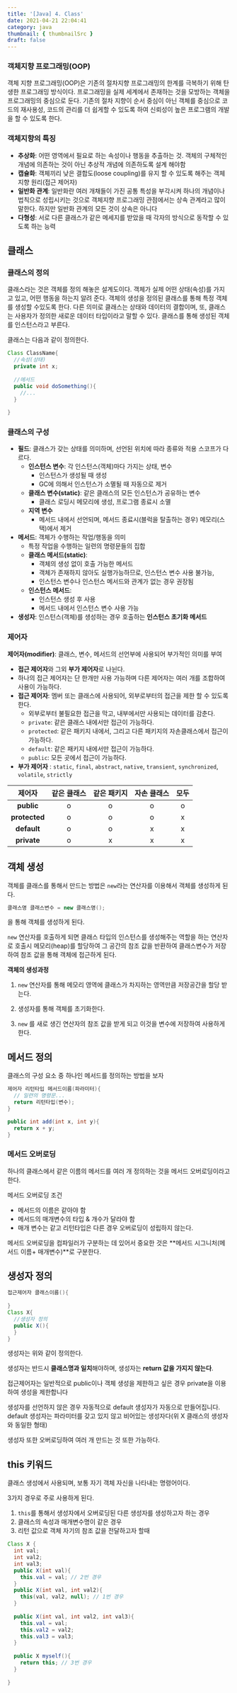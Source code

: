 ```yaml
---
title: '[Java] 4. Class'
date: 2021-04-21 22:04:41
category: java
thumbnail: { thumbnailSrc }
draft: false
---
```


### 객체지향 프로그래밍(OOP)

객체 지향 프로그래밍(OOP)은 기존의 절차지향 프로그래밍의 한계를 극복하기 위해 탄생한 프로그래밍 방식이다. 프로그래밍을 실제 세계에서 존재하는 것을 모방하는 객체을 프로그래밍의 중심으로 둔다. 기존의 절차 지향이 순서 중심이 아닌 객체를 중심으로 코드의 재사용성, 코드의 관리를 더 쉽게할 수 있도록 하여 신뢰성이 높은 프로그램의 개발을 할 수 있도록 한다. 

### 객체지향의 특징

- **추상화**: 어떤 영역에서 필요로 하는 속성이나 행동을 추출하는 것. 객체의 구체적인 개념에 의존하는 것이 아닌 추상적 개념에 의존하도록 설계 해야함
- **캡슐화**: 객체끼리 낮은 결합도(loose coupling)를 유지 할 수 있도록 해주는 객체지향 원리(접근 제어자)
- **일반화 관계**: 일반화란 여러 개채들이 가진 공통 특성을 부각시켜 하나의 개념이나 법칙으로 성립시키는 것으로 객체지향 프로그래밍 관점에서는 상속 관계라고 많이 말한다. 하지만 일반화 관계의 모든 것이 상속은 아니다
- **다형성**: 서로 다른 클래스가 같은 메세지를 받았을 때 각자의 방식으로 동작할 수 있도록 하는 능력

## 클래스

### 클래스의 정의

클래스라는 것은 객체를 정의 해놓은 설계도이다. 객체가 실제 어떤 상태(속성)를 가지고 있고, 어떤 행동을 하는지 알려 준다. 객체의 생성을 정의된 클래스를 통해 특정 객체를 생성할 수있도록 한다. 다른 의미로 클래스는 상태와 데이터의 결합이며, 또, 클래스는 사용자가 정의한 새로운 데이터 타입이라고 말할 수 있다. 클래스를 통해 생성된 객체를 인스턴스라고 부른다.

클래스는 다음과 같이 정의한다.

```java
Class ClassName{
  //속성(상태)
  private int x;
  
  //메서드
  public void doSomething(){
    //...
  }
  
}
```



### 클래스의 구성

- **필드**: 클래스가 갖는 상태를 의미하며, 선언된 위치에 따라 종류와 적용 스코프가 다르다.
  - **인스턴스 변수**: 각 인스턴스(객체)마다 가지는 상태, 변수
      - 인스턴스가 생성될 때 생성
      - GC에 의해서 인스턴스가 소멸될 때 자동으로 제거 
  - **클래스 변수(static)**: 같은 클래스의 모든 인스턴스가 공유하는 변수
      - 클래스 로딩시 메모리에 생성, 프로그램 종료시 소멸  
  - **지역 변수**
      - 메서드 내에서 선언되며, 메서드 종료시(블럭을 탈출하는 경우) 메모리(스택)에서 제거
- **메서드**: 객체가 수행하는 작업/행동을 의미
  - 특정 작업을 수행하는 일련의 명령문들의 집합
  - **클래스 메서드(static)**: 
      - 객체의 생성 없이 호출 가능한 메서드
      - 객체가 존재하지 않아도 실행가능하므로, 인스턴스 변수 사용 불가능, 
      - 인스턴스 변수나 인스턴스 메서드와 관계가 없는 경우 권장됨
  - **인스턴스 메서드**:
      - 인스턴스 생성 후 사용
      - 메서드 내에서 인스턴스 변수 사용 가능
- **생성자**: 인스턴스(객체)를 생성하는 경우 호출하는 **인스턴스 초기화 메서드**

### 제어자
**제어자(modifier)**: 클래스, 변수, 메서드의 선언부에 사용되어 부가적인 의미를 부여

- **접근 제어자**와 그외 **부가 제어자**로 나뉜다. 
- 하나의 접근 제어자는 단 한개만 사용 가능하며 다른 제어자는 여러 개를 조합하여 사용이 가능하다.
- **접근 제어자**: 멤버 또는 클래스에 사용되어, 외부로부터의 접근을 제한 할 수 있도록 한다.
  - 외부로부터 불필요한 접근을 막고, 내부에서만 사용되는 데이터를 감춘다.
  - `private`: 같은 클래스 내에서만 접근이 가능하다.
  - `protected`: 같은 패키지 내에서, 그리고 다른 패키지의 자손클래스에서 접근이 가능하다.
  - `default`: 같은 패키지 내에서만 접근이 가능하다.
  - `public`: 모든 곳에서 접근이 가능하다.
- **부가 제어자** : `static`, `final`, `abstract`, `native`, `transient`, `synchronized`, `volatile`, `strictly` 

|    제어자     | 같은 클래스 | 같은 패키지 | 자손 클래스 | 모두 |
| :-----------: | :---------: | :---------: | :---------: | :--: |
|  **public**   |      o      |      o      |      o      |  o   |
| **protected** |      o      |      o      |      o      |  x   |
|  **default**  |      o      |      o      |      x      |  x   |
|  **private**  |      o      |      x      |      x      |  x   |

## 객체 생성

객체를 클래스를 통해서 만드는 방법은 `new`라는 연산자를 이용해서 객체를 생성하게 된다.

```java
클래스명 클래스변수 = new 클래스명();
```

을 통해 객체를 생성하게 된다.

`new` 연산자를 호출하게 되면 클래스 타입의 인스턴스를 생성해주는 역할을 하는 연산자로 호출시 메모리(heap)를 할당하여 그 공간의 참조 값을 반환하여 클래스변수가 저장하여 참조 값을 통해 객체에 접근하게 된다.

**객체의 생성과정**

1) `new` 연산자를 통해 메모리 영역에 클래스가 차지하는 영역만큼 저장공간을 할당 받는다.

2) 생성자를 통해 객체를 초기화한다.

3) `new` 를 새로 생긴 연산자의 참조 값을 받게 되고 이것을 변수에 저장하여 사용하게 한다.

## 메서드 정의

클래스의 구성 요소 중 하나인 메서드를 정의하는 방법을 보자

```java
제어자 리턴타입 메서드이름(파라미터){
  // 일련의 명령문...
  return 리턴타입(변수);
}

public int add(int x, int y){
  return x + y;
}
```

### 메서드 오버로딩

하나의 클래스에서 같은 이름의 메서드를 여러 개 정의하는 것을 메서드 오버로딩이라고 한다.

메서드 오버로딩 조건

- 메서드의 이름은 같아야 함
- 메서드의 매개변수의 타입 & 개수가 달라야 함
- 매개 변수는 같고 리턴타입은 다른 경우 오버로딩이 성립하지 않는다.

메서드 오버로딩을 컴파일러가 구분하는 데 있어서 중요한 것은 **메서드 시그니처(메서드 이름+ 매개변수)**로 구분한다.

## 생성자 정의

```java
접근제어자 클래스이름(){
  
}
Class X{
  //생성자 정의
  public X(){   
  }
}
```

생성자는 위와 같이 정의한다.

생성자는 반드시 **클래스명과 일치**해야하며, 생성자는 **return 값을 가지지 않는다**.

접근제어자는 일반적으로 public이나 객체 생성을 제한하고 싶은 경우 private을 이용하여 생성을 제한합니다

생성자를 선언하지 않은 경우 자동적으로 default 생성자가 자동으로 만들어집니다. default 생성자는 파라미터를 갖고 있지 않고 비어있는 생성자다(위 X 클래스의 생성자와 동일한 형태)

생성자 또한 오버로딩하여 여러 개 만드는 것 또한 가능하다.

## this 키워드

클래스 생성에서 사용되며, 보통 자기 객체 자신을 나타내는 명령어이다. 

3가지 경우로 주로 사용하게 된다.

1. `this`를 통해서 생성자에서 오버로딩된 다른 생성자를 생성하고자 하는 경우
2. 클래스의 속성과 매개변수명이 같은 경우
3. 리턴 값으로 객체 자기의 참조 값을 전달하고자 할때



```java
Class X {
  int val;
  int val2;
  int val3;
  public X(int val){
    this.val = val; // 2번 경우
  }
  public X(int val, int val2){
    this(val, val2, null); // 1번 경우
  }
      
  public X(int val, int val2, int val3){
   	this.val = val;
    this.val2 = val2;
    this.val3 = val3;
  }
  
  public X myself(){
    return this; // 3번 경우
  }
  
}
```

